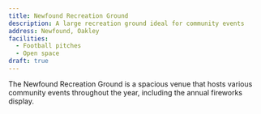 ```yaml
---
title: Newfound Recreation Ground
description: A large recreation ground ideal for community events
address: Newfound, Oakley
facilities:
  - Football pitches
  - Open space
draft: true
---
```


The Newfound Recreation Ground is a spacious venue that hosts various community events throughout the year, including the annual fireworks display.
